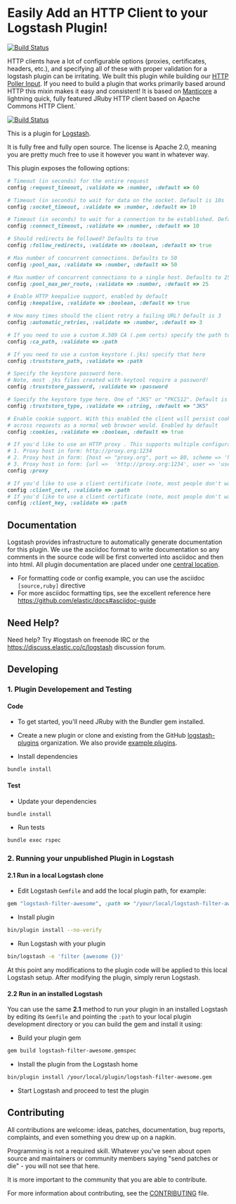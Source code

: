 # Easily Add an HTTP Client to your Logstash Plugin!

[![Build Status](https://travis-ci.org/logstash-plugins/logstash-mixin-http_client.svg?branch=master)](https://travis-ci.org/logstash-plugins/logstash-mixin-http_client)

HTTP clients have a lot of configurable options (proxies, certificates, headers, etc.), and specifying all of these with proper validation for a logstash plugin can be irritating. We built this plugin while building our [HTTP Poller Input](https://github.com/logstash-plugins/logstash-input-http_poller). If you need to build a plugin that works primarily based around HTTP this mixin makes it easy and consistent! It is based on [Manticore](https://github.com/cheald/manticore) a lightning quick, fully featured JRuby HTTP client based on Apache Commons HTTP Client.`

[![Build
Status](http://build-eu-00.elastic.co/view/LS%20Plugins/view/LS%20Mixins/job/logstash-plugin-mixin-http_client-unit/badge/icon)](http://build-eu-00.elastic.co/view/LS%20Plugins/view/LS%20Mixins/job/logstash-plugin-mixin-http_client-unit/)

This is a plugin for [Logstash](https://github.com/elastic/logstash).

It is fully free and fully open source. The license is Apache 2.0, meaning you are pretty much free to use it however you want in whatever way.

This plugin exposes the following options:

```ruby
# Timeout (in seconds) for the entire request
config :request_timeout, :validate => :number, :default => 60

# Timeout (in seconds) to wait for data on the socket. Default is 10s
config :socket_timeout, :validate => :number, :default => 10

# Timeout (in seconds) to wait for a connection to be established. Default is 10s
config :connect_timeout, :validate => :number, :default => 10

# Should redirects be followed? Defaults to true
config :follow_redirects, :validate => :boolean, :default => true

# Max number of concurrent connections. Defaults to 50
config :pool_max, :validate => :number, :default => 50

# Max number of concurrent connections to a single host. Defaults to 25
config :pool_max_per_route, :validate => :number, :default => 25

# Enable HTTP keepalive support, enabled by default
config :keepalive, :validate => :boolean, :default => true

# How many times should the client retry a failing URL? Default is 3
config :automatic_retries, :validate => :number, :default => 3

# If you need to use a custom X.509 CA (.pem certs) specify the path to that here
config :ca_path, :validate => :path

# If you need to use a custom keystore (.jks) specify that here
config :truststore_path, :validate => :path

# Specify the keystore password here.
# Note, most .jks files created with keytool require a password!
config :truststore_password, :validate => :password

# Specify the keystore type here. One of "JKS" or "PKCS12". Default is "JKS"
config :truststore_type, :validate => :string, :default => "JKS"

# Enable cookie support. With this enabled the client will persist cookies
# across requests as a normal web browser would. Enabled by default
config :cookies, :validate => :boolean, :default => true

# If you'd like to use an HTTP proxy . This supports multiple configuration syntaxes:
# 1. Proxy host in form: http://proxy.org:1234
# 2. Proxy host in form: {host => "proxy.org", port => 80, scheme => 'http', user => 'username@host', password => 'password'}
# 3. Proxy host in form: {url =>  'http://proxy.org:1234', user => 'username@host', password => 'password'}
config :proxy

# If you'd like to use a client certificate (note, most people don't want this) set the path to the x509 cert here
config :client_cert, :validate => :path
# If you'd like to use a client certificate (note, most people don't want this) set the path to the x509 key here
config :client_key, :validate => :path
```

## Documentation

Logstash provides infrastructure to automatically generate documentation for this plugin. We use the asciidoc format to write documentation so any comments in the source code will be first converted into asciidoc and then into html. All plugin documentation are placed under one [central location](http://www.elastic.co/guide/en/logstash/current/).

- For formatting code or config example, you can use the asciidoc `[source,ruby]` directive
- For more asciidoc formatting tips, see the excellent reference here https://github.com/elastic/docs#asciidoc-guide

## Need Help?

Need help? Try #logstash on freenode IRC or the https://discuss.elastic.co/c/logstash discussion forum.

## Developing

### 1. Plugin Developement and Testing

#### Code
- To get started, you'll need JRuby with the Bundler gem installed.

- Create a new plugin or clone and existing from the GitHub [logstash-plugins](https://github.com/logstash-plugins) organization. We also provide [example plugins](https://github.com/logstash-plugins?query=example).

- Install dependencies
```sh
bundle install
```

#### Test

- Update your dependencies

```sh
bundle install
```

- Run tests

```sh
bundle exec rspec
```

### 2. Running your unpublished Plugin in Logstash

#### 2.1 Run in a local Logstash clone

- Edit Logstash `Gemfile` and add the local plugin path, for example:
```ruby
gem "logstash-filter-awesome", :path => "/your/local/logstash-filter-awesome"
```
- Install plugin
```sh
bin/plugin install --no-verify
```
- Run Logstash with your plugin
```sh
bin/logstash -e 'filter {awesome {}}'
```
At this point any modifications to the plugin code will be applied to this local Logstash setup. After modifying the plugin, simply rerun Logstash.

#### 2.2 Run in an installed Logstash

You can use the same **2.1** method to run your plugin in an installed Logstash by editing its `Gemfile` and pointing the `:path` to your local plugin development directory or you can build the gem and install it using:

- Build your plugin gem
```sh
gem build logstash-filter-awesome.gemspec
```
- Install the plugin from the Logstash home
```sh
bin/plugin install /your/local/plugin/logstash-filter-awesome.gem
```
- Start Logstash and proceed to test the plugin

## Contributing

All contributions are welcome: ideas, patches, documentation, bug reports, complaints, and even something you drew up on a napkin.

Programming is not a required skill. Whatever you've seen about open source and maintainers or community members  saying "send patches or die" - you will not see that here.

It is more important to the community that you are able to contribute.

For more information about contributing, see the [CONTRIBUTING](https://github.com/elastic/logstash/blob/master/CONTRIBUTING.md) file.
